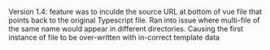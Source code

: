 Version 1.4: feature was to inculde the source URL at bottom of vue file that points back to the original Typescript file. 
Ran into issue where multi-file of the same name would appear in different directories. 
Causing the first instance of file to be over-written with in-correct template data
